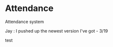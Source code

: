 Attendance
==========

Attendance system

Jay : I pushed up the newest version I've got - 3/19

test